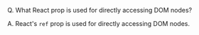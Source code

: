 Q. What React prop is used for directly accessing DOM nodes?

A. React's `ref` prop is used for directly accessing DOM nodes.